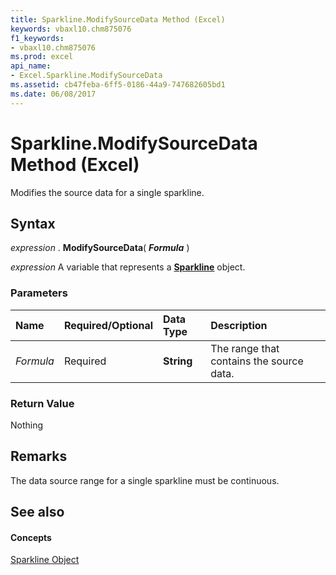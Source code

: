```yaml
---
title: Sparkline.ModifySourceData Method (Excel)
keywords: vbaxl10.chm875076
f1_keywords:
- vbaxl10.chm875076
ms.prod: excel
api_name:
- Excel.Sparkline.ModifySourceData
ms.assetid: cb47feba-6ff5-0186-44a9-747682605bd1
ms.date: 06/08/2017
---
```



# Sparkline.ModifySourceData Method (Excel)

Modifies the source data for a single sparkline.


## Syntax

 _expression_ . **ModifySourceData**( **_Formula_** )

 _expression_ A variable that represents a **[Sparkline](Excel.Sparkline.md)** object.


### Parameters



|**Name**|**Required/Optional**|**Data Type**|**Description**|
|:-----|:-----|:-----|:-----|
| _Formula_|Required| **String**| The range that contains the source data.|

### Return Value

Nothing


## Remarks

The data source range for a single sparkline must be continuous.


## See also


#### Concepts


[Sparkline Object](Excel.Sparkline.md)

